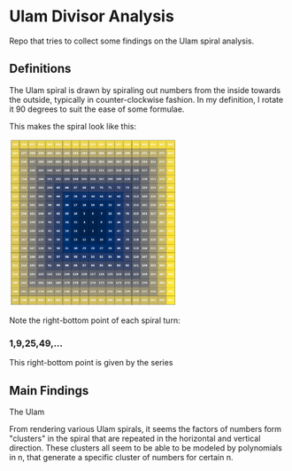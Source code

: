 # Ulam Divisor Analysis

Repo that tries to collect some findings on the Ulam spiral analysis.

## Definitions

The Ulam spiral is drawn by spiraling out numbers from the inside towards the outside, typically in counter-clockwise fashion. In my definition, I rotate it 90 degrees to suit the ease of some formulae.

This makes the spiral look like this:

<img src="spiral.png" width="60%">

Note the right-bottom point of each spiral turn: <h3><b>1,9,25,49,...</b></h3>

This right-bottom point is given by the series 


## Main Findings

The Ulam

From rendering various Ulam spirals, it seems the factors of numbers form "clusters" in the spiral that are repeated in the horizontal and vertical direction. These clusters all seem to be able to be modeled by polynomials in n, that generate a specific cluster of numbers for certain n.


